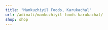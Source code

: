 ```yaml
---
title: "Mankuzhiyil Foods, Karukachal"
url: /adimali/mankuzhiyil-foods-karukachal/
shop: shop
---
```

